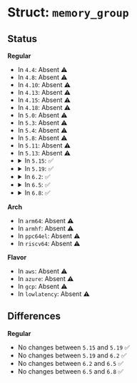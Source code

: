 # Struct: <code>memory_group</code>

## Status
<b>Regular</b>
<ul>
<li>
In <code>4.4</code>: Absent ⚠️
</li>
<li>
In <code>4.8</code>: Absent ⚠️
</li>
<li>
In <code>4.10</code>: Absent ⚠️
</li>
<li>
In <code>4.13</code>: Absent ⚠️
</li>
<li>
In <code>4.15</code>: Absent ⚠️
</li>
<li>
In <code>4.18</code>: Absent ⚠️
</li>
<li>
In <code>5.0</code>: Absent ⚠️
</li>
<li>
In <code>5.3</code>: Absent ⚠️
</li>
<li>
In <code>5.4</code>: Absent ⚠️
</li>
<li>
In <code>5.8</code>: Absent ⚠️
</li>
<li>
In <code>5.11</code>: Absent ⚠️
</li>
<li>
In <code>5.13</code>: Absent ⚠️
</li>
<li>
<details>
<summary>In <code>5.15</code>: ✅</summary>

```c
struct memory_group {
    int nid;
    struct list_head memory_blocks;
    long unsigned int present_kernel_pages;
    long unsigned int present_movable_pages;
    bool is_dynamic;
    struct (anon) s;
    struct (anon) d;
};
```
</details>
</li>
<li>
<details>
<summary>In <code>5.19</code>: ✅</summary>

```c
struct memory_group {
    int nid;
    struct list_head memory_blocks;
    long unsigned int present_kernel_pages;
    long unsigned int present_movable_pages;
    bool is_dynamic;
    struct (anon) s;
    struct (anon) d;
};
```
</details>
</li>
<li>
<details>
<summary>In <code>6.2</code>: ✅</summary>

```c
struct memory_group {
    int nid;
    struct list_head memory_blocks;
    long unsigned int present_kernel_pages;
    long unsigned int present_movable_pages;
    bool is_dynamic;
    struct (anon) s;
    struct (anon) d;
};
```
</details>
</li>
<li>
<details>
<summary>In <code>6.5</code>: ✅</summary>

```c
struct memory_group {
    int nid;
    struct list_head memory_blocks;
    long unsigned int present_kernel_pages;
    long unsigned int present_movable_pages;
    bool is_dynamic;
    struct (anon) s;
    struct (anon) d;
};
```
</details>
</li>
<li>
<details>
<summary>In <code>6.8</code>: ✅</summary>

```c
struct memory_group {
    int nid;
    struct list_head memory_blocks;
    long unsigned int present_kernel_pages;
    long unsigned int present_movable_pages;
    bool is_dynamic;
    struct (anon) s;
    struct (anon) d;
};
```
</details>
</li>
</ul>
<b>Arch</b>
<ul>
<li>
In <code>arm64</code>: Absent ⚠️
</li>
<li>
In <code>armhf</code>: Absent ⚠️
</li>
<li>
In <code>ppc64el</code>: Absent ⚠️
</li>
<li>
In <code>riscv64</code>: Absent ⚠️
</li>
</ul>
<b>Flavor</b>
<ul>
<li>
In <code>aws</code>: Absent ⚠️
</li>
<li>
In <code>azure</code>: Absent ⚠️
</li>
<li>
In <code>gcp</code>: Absent ⚠️
</li>
<li>
In <code>lowlatency</code>: Absent ⚠️
</li>
</ul>

## Differences
<b>Regular</b>
<ul>
<li>
No changes between <code>5.15</code> and <code>5.19</code> ✅
</li>
<li>
No changes between <code>5.19</code> and <code>6.2</code> ✅
</li>
<li>
No changes between <code>6.2</code> and <code>6.5</code> ✅
</li>
<li>
No changes between <code>6.5</code> and <code>6.8</code> ✅
</li>
</ul>
